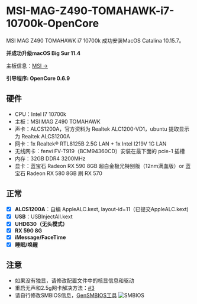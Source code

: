 # MSI-MAG-Z490-TOMAHAWK-i7-10700k-OpenCore

MSI MAG Z490 TOMAHAWK i7 10700k 成功安装MacOS Catalina 10.15.7。

**并成功升级macOS Big Sur 11.4**

主板信息：<a href="https://www.msi.com/Motherboard/MAG-Z490-TOMAHAWK/Specification" >MSI -></a>

**引导程序: OpenCore 0.6.9**

## 硬件

- CPU：Intel I7 10700k
- 主板：MSI MAG Z490 TOMAHAWK
- 声卡：ALCS1200A，官方资料为 Realtek ALC1200-VD1，ubuntu 提取显示为 Realtek ALCS1200A
- 网卡：1x Realtek® RTL8125B 2.5G LAN + 1x Intel I219V 1G LAN
- 无线网卡：fenvi FV-T919（BCM94360CD）安装在最下面的 pcie-1 插槽
- 内存：32GB DDR4 3200MHz
- 显卡：蓝宝石 Radeon RX 590 8GB 超白金极光特别版（12nm满血版）or 蓝宝石 Radeon RX 580 8GB 刷 RX 570

## 正常

- [x] **ALCS1200A**：自编 AppleALC.kext, layout-id=11（已提交AppleALC.kext)
- [x] **USB**：USBInjectAll.kext
- [x] **UHD630（无头模式）**
- [x] **RX 590 8G**
- [x] **iMessage/FaceTime**
- [x] **睡眠/唤醒**

## 注意

- 如果没有独显，请修改配置文件中的核显信息和驱动
- 重启无声和2.5g网卡解决方法：<a href="https://github.com/owen0o0/MSI-MAG-Z490-TOMAHAWK-i7-10700k-OpenCore/issues/3" >#3</a>
- 请自行修改SMBIOS信息，[GenSMBIOS工具](https://github.com/corpnewt/GenSMBIOS)
![SMBIOS](https://dortania.github.io/OpenCore-Install-Guide/assets/img/smbios.46661610.png)
